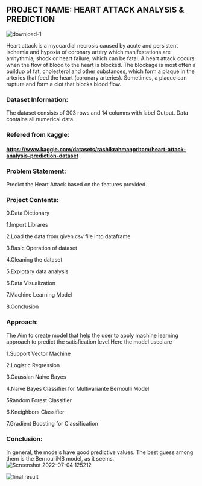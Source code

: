 
## PROJECT NAME: HEART ATTACK ANALYSIS & PREDICTION

![download-_1_](https://user-images.githubusercontent.com/98824713/177101770-8528f268-e63c-4f24-aba9-fa4d2ec73732.jpg)

Heart attack is a myocardial necrosis caused by acute and persistent ischemia and hypoxia of coronary artery which manifestations are arrhythmia, shock or heart failure, which can be fatal. A heart attack occurs when the flow of blood to the heart is blocked. The blockage is most often a buildup of fat, cholesterol and other substances, which form a plaque in the arteries that feed the heart (coronary arteries). Sometimes, a plaque can rupture and form a clot that blocks blood flow.

### Dataset Information:
The dataset consists of 303 rows and 14 columns with label Output. Data contains all numerical data.

### Refered from kaggle:
#### https://www.kaggle.com/datasets/rashikrahmanpritom/heart-attack-analysis-prediction-dataset

### Problem Statement:
Predict the Heart Attack based on the features provided.

### Project Contents:
0.Data Dictionary

1.Import Librares  

2.Load the data from given csv file into dataframe  

3.Basic Operation of dataset

4.Cleaning the dataset 

5.Explotary data analysis   

6.Data Visualization

7.Machine Learning Model    

8.Conclusion

### Approach:
The Aim to create model that help the user to apply machine learning approach to predict the satisfication level.Here the model used are

1.Support Vector Machine

2.Logistic Regression

3.Gaussian Naive Bayes  

4.Naive Bayes Classifier for Multivariante Bernoulli Model 

5Random Forest Classifier

6.Kneighbors Classifier  

7.Gradient Boosting for Classification

### Conclusion:
In general, the models have good predictive values. The best guess among them is the BernoulliNB model, as it seems.
![Screenshot 2022-07-04 125212](https://user-images.githubusercontent.com/98824713/177103143-dace434c-019c-4c54-b591-1f521196d70c.png)

![final result](https://user-images.githubusercontent.com/98824713/177098967-63d2853c-e42f-4ab9-a3af-bfe118126976.png)
